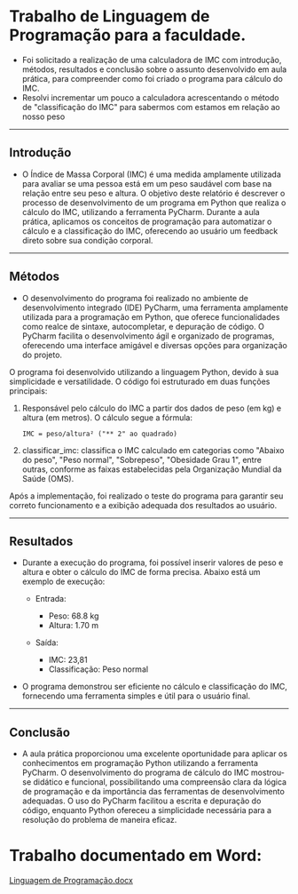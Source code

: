# Trabalho de Linguagem de Programação para a faculdade.

* Foi solicitado a realização de uma calculadora de IMC com introdução, métodos, resultados e conclusão sobre o assunto
desenvolvido em aula prática, para compreender como foi criado o programa para cálculo do IMC.
* Resolvi incrementar um pouco a calculadora acrescentando o método de "classificação do IMC" para sabermos com estamos em relação ao nosso peso

---
## Introdução
* O Índice de Massa Corporal (IMC) é uma medida amplamente utilizada para avaliar se uma pessoa está em um peso saudável com base na relação entre seu peso e altura. O objetivo deste relatório é descrever o processo de desenvolvimento de um programa em Python que realiza o cálculo do IMC, utilizando a ferramenta PyCharm. Durante a aula prática, aplicamos os conceitos de programação para automatizar o cálculo e a classificação do IMC, oferecendo ao usuário um feedback direto sobre sua condição corporal.

---
## Métodos
* O desenvolvimento do programa foi realizado no ambiente de desenvolvimento integrado (IDE) PyCharm, uma ferramenta amplamente utilizada para a programação em Python, que oferece funcionalidades como realce de sintaxe, autocompletar, e depuração de código. O PyCharm facilita o desenvolvimento ágil e organizado de programas, oferecendo uma interface amigável e diversas opções para organização do projeto.

O programa foi desenvolvido utilizando a linguagem Python, devido à sua simplicidade e versatilidade. O código foi estruturado em duas funções principais:

1.  Responsável pelo cálculo do IMC a partir dos dados de peso (em kg) e altura (em metros). O cálculo segue a fórmula:

    `IMC = peso/altura² ("** 2" ao quadrado)`

2. classificar_imc: classifica o IMC calculado em categorias como "Abaixo do peso", "Peso normal", "Sobrepeso", "Obesidade Grau 1", entre outras, conforme as faixas estabelecidas pela Organização Mundial da Saúde (OMS).

Após a implementação, foi realizado o teste do programa para garantir seu correto funcionamento e a exibição adequada dos resultados ao usuário.

---
## Resultados
* Durante a execução do programa, foi possível inserir valores de peso e altura e obter o cálculo do IMC de forma precisa. Abaixo está um exemplo de execução:

  * Entrada:
    * Peso: 68.8 kg
    * Altura: 1.70 m

  * Saída:
    * IMC: 23,81
    * Classificação: Peso normal

* O programa demonstrou ser eficiente no cálculo e classificação do IMC, fornecendo uma ferramenta simples e útil para o usuário final.

---
## Conclusão
* A aula prática proporcionou uma excelente oportunidade para aplicar os conhecimentos em programação Python utilizando a ferramenta PyCharm. O desenvolvimento do programa de cálculo do IMC mostrou-se didático e funcional, possibilitando uma compreensão clara da lógica de programação e da importância das ferramentas de desenvolvimento adequadas. O uso do PyCharm facilitou a escrita e depuração do código, enquanto Python ofereceu a simplicidade necessária para a resolução do problema de maneira eficaz.

# Trabalho documentado em Word: 
[Linguagem de Programação.docx](..%2F..%2F..%2F.Analise%20e%20Desenvolvimento%20de%20Sistemas%2FProjetos%20de%20Potif%C3%B3lio%2FLinguagem%20de%20Programa%C3%A7%C3%A3o%2FLinguagem%20de%20Programa%C3%A7%C3%A3o.docx)